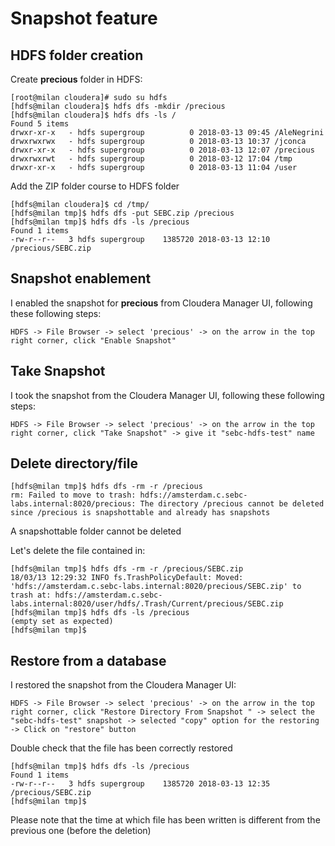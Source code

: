 # Snapshot feature

## HDFS folder creation 
Create __precious__ folder in HDFS:
```
[root@milan cloudera]# sudo su hdfs
[hdfs@milan cloudera]$ hdfs dfs -mkdir /precious
[hdfs@milan cloudera]$ hdfs dfs -ls /
Found 5 items
drwxr-xr-x   - hdfs supergroup          0 2018-03-13 09:45 /AleNegrini
drwxrwxrwx   - hdfs supergroup          0 2018-03-13 10:37 /jconca
drwxr-xr-x   - hdfs supergroup          0 2018-03-13 12:07 /precious
drwxrwxrwt   - hdfs supergroup          0 2018-03-12 17:04 /tmp
drwxr-xr-x   - hdfs supergroup          0 2018-03-13 11:04 /user
```

Add the ZIP folder course to HDFS folder
```
[hdfs@milan cloudera]$ cd /tmp/
[hdfs@milan tmp]$ hdfs dfs -put SEBC.zip /precious
[hdfs@milan tmp]$ hdfs dfs -ls /precious
Found 1 items
-rw-r--r--   3 hdfs supergroup    1385720 2018-03-13 12:10 /precious/SEBC.zip
```

## Snapshot enablement

I enabled the snapshot for __precious__ from Cloudera Manager UI, following these following steps:
```
HDFS -> File Browser -> select 'precious' -> on the arrow in the top right corner, click "Enable Snapshot"
```

## Take Snapshot 
I took the snapshot from the Cloudera Manager UI, following these following steps:
```
HDFS -> File Browser -> select 'precious' -> on the arrow in the top right corner, click "Take Snapshot" -> give it "sebc-hdfs-test" name
```

## Delete directory/file
```
[hdfs@milan tmp]$ hdfs dfs -rm -r /precious
rm: Failed to move to trash: hdfs://amsterdam.c.sebc-labs.internal:8020/precious: The directory /precious cannot be deleted since /precious is snapshottable and already has snapshots
```
A snapshottable folder cannot be deleted

Let's delete the file contained in:
```
[hdfs@milan tmp]$ hdfs dfs -rm -r /precious/SEBC.zip
18/03/13 12:29:32 INFO fs.TrashPolicyDefault: Moved: 'hdfs://amsterdam.c.sebc-labs.internal:8020/precious/SEBC.zip' to trash at: hdfs://amsterdam.c.sebc-labs.internal:8020/user/hdfs/.Trash/Current/precious/SEBC.zip
[hdfs@milan tmp]$ hdfs dfs -ls /precious 
(empty set as expected)
[hdfs@milan tmp]$
```

## Restore from a database
I restored the snapshot from the Cloudera Manager UI:
```
HDFS -> File Browser -> select 'precious' -> on the arrow in the top right corner, click "Restore Directory From Snapshot " -> select the "sebc-hdfs-test" snapshot -> selected "copy" option for the restoring -> Click on "restore" button
```
Double check that the file has been correctly restored
```
[hdfs@milan tmp]$ hdfs dfs -ls /precious
Found 1 items
-rw-r--r--   3 hdfs supergroup    1385720 2018-03-13 12:35 /precious/SEBC.zip
[hdfs@milan tmp]$
```

Please note that the time at which file has been written is different from the previous one (before the deletion)
